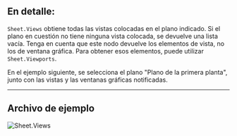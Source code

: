 ## En detalle:
`Sheet.Views` obtiene todas las vistas colocadas en el plano indicado. Si el plano en cuestión no tiene ninguna vista colocada, se devuelve una lista vacía. Tenga en cuenta que este nodo devuelve los elementos de vista, no los de ventana gráfica. Para obtener esos elementos, puede utilizar `Sheet.Viewports`.

En el ejemplo siguiente, se selecciona el plano "Plano de la primera planta", junto con las vistas y las ventanas gráficas notificadas.
___
## Archivo de ejemplo

![Sheet.Views](./Revit.Elements.Views.Sheet.Views_img.jpg)
